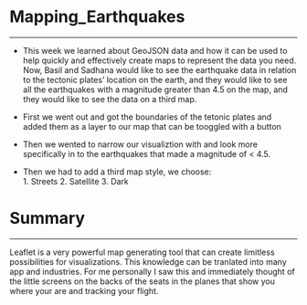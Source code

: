 # **Mapping_Earthquakes**

--------------------------------

- This week we learned about GeoJSON data and how it can be used to help quickly and effectively create maps to represent the data you need.  Now, Basil and Sadhana would like to see the earthquake data in relation to the tectonic plates’ location on the earth, and they would like to see all the earthquakes with a magnitude greater than 4.5 on the map, and they would like to see the data on a third map.

- First we went out and got the boundaries of the tetonic plates and added them as a layer to our map that can be tooggled with a button 
- Then we wented to narrow our visualiztion with and look more specifically in to the earthquakes that made a magnitude of < 4.5.
- Then we had to add a third map style, we choose:  
      1.  Streets 
      2.  Satellite 
      3.  Dark 

# **Summary**

--------------------------------

Leaflet is a very powerful map generating tool that can create limitless possibilities for visualizations.  This knowledge can be tranlated into many app and industries.  For me personally I saw this and immediately thought of the little screens on the backs of the seats in the planes that show you where your are and tracking your flight.  
